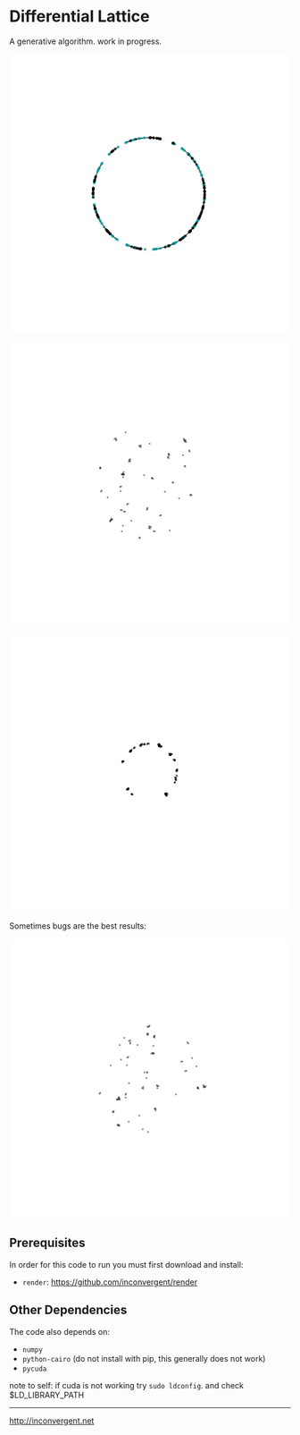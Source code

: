 # Differential Lattice

A generative algorithm. work in progress.


![ani](/img/ani.gif?raw=true "ani")

![ani](/img/ani2.gif?raw=true "ani")

![ani](/img/ani4.gif?raw=true "ani")

Sometimes bugs are the best results:

![ani](/img/ani3.gif?raw=true "ani")


## Prerequisites

In order for this code to run you must first download and install:

*    `render`: https://github.com/inconvergent/render

## Other Dependencies

The code also depends on:

*    `numpy`
*    `python-cairo` (do not install with pip, this generally does not work)
*    `pycuda`


note to self: if cuda is not working try `sudo ldconfig`. and check $LD_LIBRARY_PATH

-----------
http://inconvergent.net


